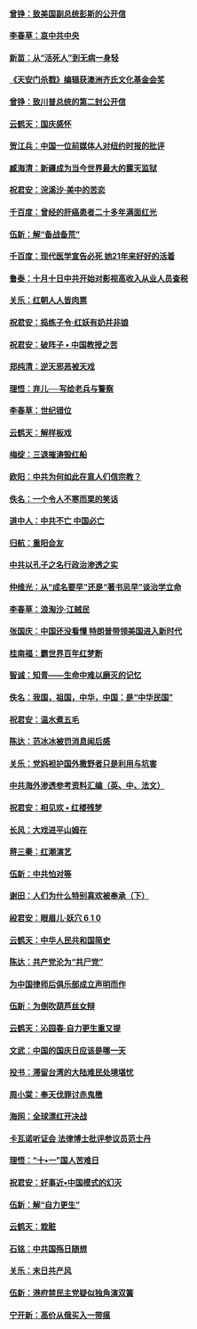 #### [曾铮：致美国副总统彭斯的公开信](../pages/nsc993/n10779942.md?t=10130633) 

#### [李春草：哀中共中央](../pages/nsc993/n10778921.md?t=10130633) 

#### [新苗：从“活死人”到无病一身轻](../pages/nsc993/n10778538.md?t=10130633) 

#### [《天安门杀戮》编辑获澳洲齐氏文化基金会奖](../pages/nsc993/n10777219.md?t=10130633) 

#### [曾铮：致川普总统的第二封公开信](../pages/nsc993/n10777329.md?t=10130633) 

#### [云鹤天：国庆感怀](../pages/nsc993/n10775823.md?t=10130633) 

#### [贺江兵：中国一位前媒体人对纽约时报的批评](../pages/nsc993/n10776626.md?t=10130633) 

#### [臧海清：新疆成为当今世界最大的露天监狱](../pages/nsc993/n10775817.md?t=10130633) 

#### [祝君安：浣溪沙‧美中的苦恋](../pages/nsc993/n10775813.md?t=10130633) 

#### [千百度：曾经的肝癌患者二十多年满面红光](../pages/nsc993/n10775728.md?t=10130633) 

#### [伍新：解“备战备荒”](../pages/nsc993/n10773928.md?t=10130633) 

#### [千百度：现代医学宣告必死 她21年来好好的活着](../pages/nsc993/n10773703.md?t=10130633) 

#### [鲁泰：十月十日中共开始对影视高收入从业人员查税](../pages/nsc993/n10773444.md?t=10130633) 

#### [关乐：红朝人人皆肉票](../pages/nsc993/n10773429.md?t=10130633) 

#### [祝君安：捣练子令‧红妖有奶并非娘](../pages/nsc993/n10773412.md?t=10130633) 

#### [祝君安：破阵子 • 中国教授之苦](../pages/nsc993/n10772347.md?t=10130633) 

#### [郑纯清：逆天邪恶被天戏](../pages/nsc993/n10772339.md?t=10130633) 

#### [理悟：弃儿──写给老兵与警察](../pages/nsc993/n10772337.md?t=10130633) 

#### [李春草：世纪错位](../pages/nsc993/n10768198.md?t=10130633) 

#### [云鹤天：解样板戏](../pages/nsc993/n10768193.md?t=10130633) 

#### [梅绽：三退摧涛毁红船](../pages/nsc993/n10768163.md?t=10130633) 

#### [欧阳：中共为何如此在意人们信宗教？](../pages/nsc993/n10768144.md?t=10130633) 

#### [佚名：一个令人不寒而栗的笑话](../pages/nsc993/n10768061.md?t=10130633) 

#### [道中人：中共不亡 中国必亡](../pages/nsc993/n10768017.md?t=10130633) 

#### [归航：重阳会友](../pages/nsc993/n10767544.md?t=10130633) 

#### [中共以孔子之名行政治渗透之实](../pages/nsc993/n10767697.md?t=10130633) 

#### [仲维光：从“成名要早”还是“著书忌早”谈治学立命](../pages/nsc993/n10767650.md?t=10130633) 

#### [李春草：浪淘沙‧江贼民](../pages/nsc993/n10767480.md?t=10130633) 

#### [张国庆：中国还没看懂 特朗普带领美国进入新时代](../pages/nsc993/n10764224.md?t=10130633) 

#### [桂南福：霸世界百年红梦断](../pages/nsc993/n10762380.md?t=10130633) 

#### [智诚：知青——生命中难以磨灭的记忆](../pages/nsc993/n10762372.md?t=10130633) 

#### [佚名：我国，祖国，中华，中国：是“中华民国”](../pages/nsc993/n10762366.md?t=10130633) 

#### [祝君安：温水煮五毛](../pages/nsc993/n10762362.md?t=10130633) 

#### [陈达：范冰冰被罚消息闻后感](../pages/nsc993/n10760142.md?t=10130633) 

#### [关乐：党妈袒护国外撒野者只是利用与坑害](../pages/nsc993/n10760019.md?t=10130633) 

#### [中共海外渗透参考资料汇编（英、中、法文）](../pages/nsc993/n10756055.md?t=10130633) 

#### [祝君安：相见欢  •  红楼残梦](../pages/nsc993/n10757542.md?t=10130633) 

#### [长风：大戏进平山姆在](../pages/nsc993/n10757155.md?t=10130633) 

#### [蒋三秦：红潮演艺](../pages/nsc993/n10756736.md?t=10130633) 

#### [伍新：中共怕对等](../pages/nsc993/n10754812.md?t=10130633) 

#### [谢田：人们为什么特别喜欢被奉承（下）](../pages/nsc993/n10755072.md?t=10130633) 

#### [祋君安：眼眉儿‧妖穴 6 1 0](../pages/nsc993/n10754802.md?t=10130633) 

#### [云鹤天：中华人民共和国简史](../pages/nsc993/n10753546.md?t=10130633) 

#### [陈达：共产党沦为“共尸党”](../pages/nsc993/n10753506.md?t=10130633) 

#### [为中国律师后俱乐部成立声明而作](../pages/nsc993/n10753359.md?t=10130633) 

#### [伍新：为倒吹葫芦丝女辩](../pages/nsc993/n10753300.md?t=10130633) 

#### [云鹤天：沁园春‧自力更生重又提](../pages/nsc993/n10752681.md?t=10130633) 

#### [文武：中国的国庆日应该是哪一天](../pages/nsc993/n10752564.md?t=10130633) 

#### [投书：滞留台湾的大陆难民处境堪忧](../pages/nsc993/n10751122.md?t=10130633) 

#### [周小棠：奉天伐罪讨赤鬼檄](../pages/nsc993/n10749279.md?t=10130633) 

#### [海网：全球漂红开决战](../pages/nsc993/n10747774.md?t=10130633) 

#### [卡瓦诺听证会 法律博士批评参议员范士丹](../pages/nsc993/n10748504.md?t=10130633) 

#### [理悟：“十•一”国人苦难日](../pages/nsc993/n10747763.md?t=10130633) 

#### [祝君安：好事近•中国模式的幻灭](../pages/nsc993/n10747755.md?t=10130633) 

#### [伍新：解“自力更生”](../pages/nsc993/n10747744.md?t=10130633) 

#### [云鹤天：栽赃](../pages/nsc993/n10747735.md?t=10130633) 

#### [石铭：中共国殇日随想](../pages/nsc993/n10747202.md?t=10130633) 

#### [关乐：末日共产风](../pages/nsc993/n10745398.md?t=10130633) 

#### [伍新：港府禁民主党疑似独角演双簧](../pages/nsc993/n10745393.md?t=10130633) 

#### [宁开新：高价从俄买入一带瘟](../pages/nsc993/n10745381.md?t=10130633) 

